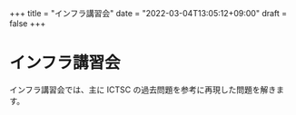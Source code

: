 +++
title = "インフラ講習会"
date = "2022-03-04T13:05:12+09:00"
draft = false
+++

# インフラ講習会

インフラ講習会では、主に ICTSC の過去問題を参考に再現した問題を解きます。
